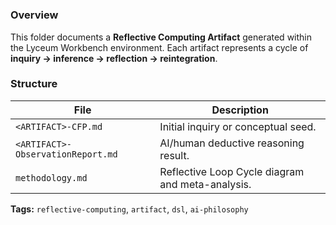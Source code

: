 # <Artifact Title>

### Overview
This folder documents a **Reflective Computing Artifact** generated within the Lyceum Workbench environment.
Each artifact represents a cycle of **inquiry → inference → reflection → reintegration**.

### Structure
| File | Description |
|------|--------------|
| `<ARTIFACT>-CFP.md` | Initial inquiry or conceptual seed. |
| `<ARTIFACT>-ObservationReport.md` | AI/human deductive reasoning result. |
| `methodology.md` | Reflective Loop Cycle diagram and meta-analysis. |

**Tags:** `reflective-computing`, `artifact`, `dsl`, `ai-philosophy`

